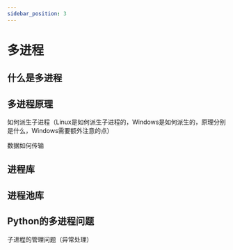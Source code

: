 ```yaml
---
sidebar_position: 3
---
```


# 多进程

## 什么是多进程

## 多进程原理

如何派生子进程（Linux是如何派生子进程的，Windows是如何派生的，原理分别是什么，Windows需要额外注意的点）

数据如何传输

## 进程库

## 进程池库

## Python的多进程问题

子进程的管理问题（异常处理）
